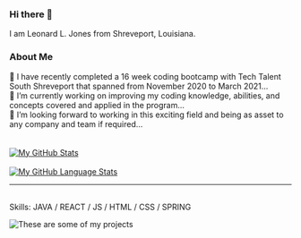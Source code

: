 ### Hi there 👋 
 I am Leonard L. Jones from Shreveport, Louisiana. 
  ### About Me
  
🔭 I have recently completed a 16 week coding bootcamp with Tech Talent South Shreveport that spanned from November 2020 to March 2021...
<br>
🌱 I’m currently working on improving my coding knowledge, abilities, and concepts covered and applied in the program...
<br>
👯 I’m looking forward to working in this exciting field and being as asset to any company and team if required...
<br>
<br>
<br>
[![My GitHub Stats](https://github-readme-stats.vercel.app/api/?username=LLJ3288&count_private=true&theme=tokyonight&showicons=true)]()
<br>
<br>
[![My GitHub Language Stats](https://github-readme-stats.vercel.app/api/top-langs/?username=LLJ3288&langs_count=5&theme=tokyonight)]()

<hr>
<br>
Skills:  JAVA / REACT / JS / HTML / CSS / SPRING


<!--
**LLJ3288/LLJ3288** is a ✨ _special_ ✨ repository because its `README.md` (this file) appears on your GitHub profile.

Here are some ideas to get you started:

- 🔭 I have recently completed a 16 week coding bootcamp with Tech Talent South Shreveport that spanned from November 2020 to March 2021... 
- 🌱 I’m currently working on improving my coding knowledge, abilities, and concepts covered and applied in the program...
- 👯 I’m looking forward to working in this exciting field and being as asset to any company and team if required...
- 📫 How to reach me: ...

- ⚡ Fun fact: ...
-->


![These are some of my projects](https://arturssmirnovs.github.io/github-profile-readme-generator/images/banner.png)







